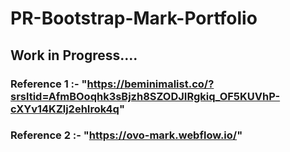 # PR-Bootstrap-Mark-Portfolio
## Work in Progress....
### Reference 1 :- "https://beminimalist.co/?srsltid=AfmBOoqhk3sBjzh8SZODJIRgkiq_OF5KUVhP-cXYv14KZlj2ehIrok4q"

### Reference 2 :- "https://ovo-mark.webflow.io/"

